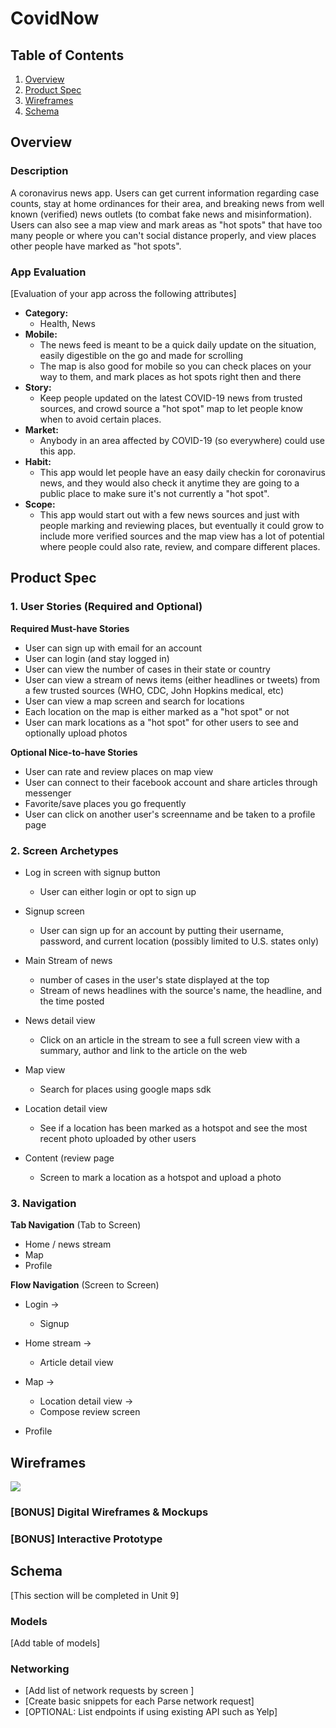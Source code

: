 # CovidNow

## Table of Contents
1. [Overview](#Overview)
1. [Product Spec](#Product-Spec)
1. [Wireframes](#Wireframes)
2. [Schema](#Schema)

## Overview
### Description
A coronavirus news app. Users can get current information regarding case counts, stay at home ordinances for their area, and breaking news from well known (verified) news outlets (to combat fake news and misinformation). Users can also see a map view and mark areas as "hot spots" that have too many people or where you can't social distance properly, and view places other people have marked as "hot spots". 

### App Evaluation
[Evaluation of your app across the following attributes]
- **Category:**
    - Health, News
- **Mobile:**
    - The news feed is meant to be a quick daily update on the situation, easily digestible on the go and made for scrolling
    - The map is also good for mobile so you can check places on your way to them, and mark places as hot spots right then and there 
- **Story:**
    - Keep people updated on the latest  COVID-19 news from trusted sources, and crowd source a "hot spot" map to let people know when to avoid certain places.
- **Market:**
    - Anybody in an area affected by COVID-19 (so everywhere) could use this app.
- **Habit:**
    - This app would let people have an easy daily checkin for coronavirus news, and they would also check it anytime they are going to a public place to make sure it's not currently a "hot spot".
- **Scope:**
    - This app would start out with a few news sources and just with people marking and reviewing places, but eventually it could grow to include more verified sources and the map view has a lot of potential where people could also rate, review, and compare different places.

## Product Spec

### 1. User Stories (Required and Optional)

**Required Must-have Stories**

* User can sign up with email for an account
* User can login (and stay logged in)
* User can view the number of cases in their state or country
* User can view a stream of news items (either headlines or tweets) from a few trusted sources (WHO, CDC, John Hopkins medical, etc)
* User can view a map screen and search for locations
* Each location on the map is either marked as a "hot spot" or not
* User can mark locations as a "hot spot" for other users to see and optionally upload photos

**Optional Nice-to-have Stories**

* User can rate and review places on map view
* User can connect to their facebook account and share articles through messenger
* Favorite/save places you go frequently
* User can click on another user's screenname and be taken to a profile page 

### 2. Screen Archetypes

* Log in screen with signup button
   * User can either login or opt to sign up

* Signup screen
    * User can sign up for an account by putting their username, password, and current location (possibly limited to U.S. states only)
* Main Stream of news
   * number of cases in the user's state displayed at the top
   * Stream of news headlines with the source's name, the headline, and the time posted

* News detail view
    * Click on an article in the stream to see a full screen view with a summary, author and link to the article on the web

* Map view
    * Search for places using google maps sdk

* Location detail view
    * See if a location has been marked as a hotspot and see the most recent photo uploaded by other users

* Content (review page
    * Screen to mark a location as a hotspot and upload a photo

### 3. Navigation

**Tab Navigation** (Tab to Screen)

* Home / news stream
* Map
* Profile

**Flow Navigation** (Screen to Screen)

* Login ->
   * Signup
* Home stream ->
   * Article detail view
* Map ->
    * Location detail view ->
    * Compose review screen

* Profile

## Wireframes
![](https://i.imgur.com/MIC3tOz.jpg)

### [BONUS] Digital Wireframes & Mockups

### [BONUS] Interactive Prototype

## Schema 
[This section will be completed in Unit 9]
### Models
[Add table of models]
### Networking
- [Add list of network requests by screen ]
- [Create basic snippets for each Parse network request]
- [OPTIONAL: List endpoints if using existing API such as Yelp]
